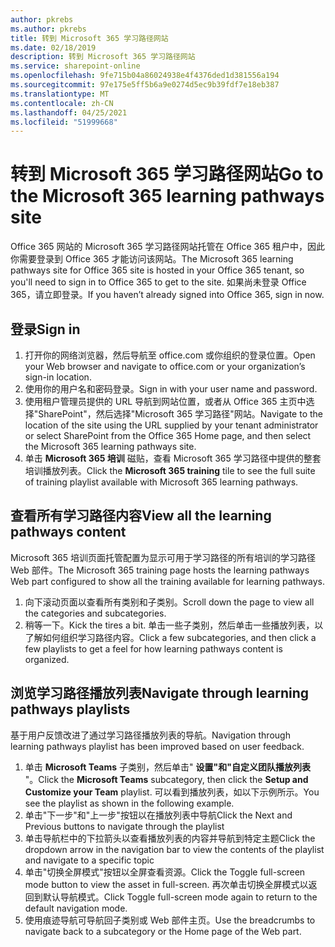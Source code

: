 ```yaml
---
author: pkrebs
ms.author: pkrebs
title: 转到 Microsoft 365 学习路径网站
ms.date: 02/18/2019
description: 转到 Microsoft 365 学习路径网站
ms.service: sharepoint-online
ms.openlocfilehash: 9fe715b04a86024938e4f4376ded1d381556a194
ms.sourcegitcommit: 97e175e5ff5b6a9e0274d5ec9b39fdf7e18eb387
ms.translationtype: MT
ms.contentlocale: zh-CN
ms.lasthandoff: 04/25/2021
ms.locfileid: "51999668"
---
```

# <a name="go-to-the-microsoft-365-learning-pathways-site"></a><span data-ttu-id="a0aaf-103">转到 Microsoft 365 学习路径网站</span><span class="sxs-lookup"><span data-stu-id="a0aaf-103">Go to the Microsoft 365 learning pathways site</span></span>

<span data-ttu-id="a0aaf-104">Office 365 网站的 Microsoft 365 学习路径网站托管在 Office 365 租户中，因此你需要登录到 Office 365 才能访问该网站。</span><span class="sxs-lookup"><span data-stu-id="a0aaf-104">The Microsoft 365 learning pathways site for Office 365 site is hosted in your Office 365 tenant, so you'll need to sign in to Office 365 to get to the site.</span></span> <span data-ttu-id="a0aaf-105">如果尚未登录 Office 365，请立即登录。</span><span class="sxs-lookup"><span data-stu-id="a0aaf-105">If you haven’t already signed into Office 365, sign in now.</span></span> 

## <a name="sign-in"></a><span data-ttu-id="a0aaf-106">登录</span><span class="sxs-lookup"><span data-stu-id="a0aaf-106">Sign in</span></span>  

1.  <span data-ttu-id="a0aaf-107">打开你的网络浏览器，然后导航至 office.com 或你组织的登录位置。</span><span class="sxs-lookup"><span data-stu-id="a0aaf-107">Open your Web browser and navigate to office.com or your organization’s sign-in location.</span></span> 
2.  <span data-ttu-id="a0aaf-108">使用你的用户名和密码登录。</span><span class="sxs-lookup"><span data-stu-id="a0aaf-108">Sign in with your user name and password.</span></span>
3.  <span data-ttu-id="a0aaf-109">使用租户管理员提供的 URL 导航到网站位置，或者从 Office 365 主页中选择"SharePoint"，然后选择"Microsoft 365 学习路径"网站。</span><span class="sxs-lookup"><span data-stu-id="a0aaf-109">Navigate to the location of the site using the URL supplied by your tenant administrator or select SharePoint from the Office 365 Home page, and then select the Microsoft 365 learning pathways site.</span></span> 
5. <span data-ttu-id="a0aaf-110">单击 **Microsoft 365 培训** 磁贴，查看 Microsoft 365 学习路径中提供的整套培训播放列表。</span><span class="sxs-lookup"><span data-stu-id="a0aaf-110">Click the **Microsoft 365 training** tile to see the full suite of training playlist available with Microsoft 365 learning pathways.</span></span> 

## <a name="view-all-the-learning-pathways-content"></a><span data-ttu-id="a0aaf-111">查看所有学习路径内容</span><span class="sxs-lookup"><span data-stu-id="a0aaf-111">View all the learning pathways content</span></span>
<span data-ttu-id="a0aaf-112">Microsoft 365 培训页面托管配置为显示可用于学习路径的所有培训的学习路径 Web 部件。</span><span class="sxs-lookup"><span data-stu-id="a0aaf-112">The Microsoft 365 training page hosts the learning pathways Web part configured to show all the training available for learning pathways.</span></span> 

1. <span data-ttu-id="a0aaf-113">向下滚动页面以查看所有类别和子类别。</span><span class="sxs-lookup"><span data-stu-id="a0aaf-113">Scroll down the page to view all the categories and subcategories.</span></span>
2. <span data-ttu-id="a0aaf-114">稍等一下。</span><span class="sxs-lookup"><span data-stu-id="a0aaf-114">Kick the tires a bit.</span></span> <span data-ttu-id="a0aaf-115">单击一些子类别，然后单击一些播放列表，以了解如何组织学习路径内容。</span><span class="sxs-lookup"><span data-stu-id="a0aaf-115">Click a few subcategories, and then click a few playlists to get a feel for how learning pathways content is organized.</span></span> 

## <a name="navigate-through-learning-pathways-playlists"></a><span data-ttu-id="a0aaf-116">浏览学习路径播放列表</span><span class="sxs-lookup"><span data-stu-id="a0aaf-116">Navigate through learning pathways playlists</span></span>
<span data-ttu-id="a0aaf-117">基于用户反馈改进了通过学习路径播放列表的导航。</span><span class="sxs-lookup"><span data-stu-id="a0aaf-117">Navigation through learning pathways playlist has been improved based on user feedback.</span></span> 

1. <span data-ttu-id="a0aaf-118">单击 **Microsoft Teams** 子类别，然后单击" **设置"和"自定义团队播放列表** "。</span><span class="sxs-lookup"><span data-stu-id="a0aaf-118">Click the **Microsoft Teams** subcategory, then click the **Setup and Customize your Team** playlist.</span></span> <span data-ttu-id="a0aaf-119">可以看到播放列表，如以下示例所示。</span><span class="sxs-lookup"><span data-stu-id="a0aaf-119">You see the playlist as shown in the following example.</span></span>
2. <span data-ttu-id="a0aaf-120">单击"下一步"和"上一步"按钮以在播放列表中导航</span><span class="sxs-lookup"><span data-stu-id="a0aaf-120">Click the Next and Previous buttons to navigate through the playlist</span></span>
3. <span data-ttu-id="a0aaf-121">单击导航栏中的下拉箭头以查看播放列表的内容并导航到特定主题</span><span class="sxs-lookup"><span data-stu-id="a0aaf-121">Click the dropdown arrow in the navigation bar to view the contents of the playlist and navigate to a specific topic</span></span>
4. <span data-ttu-id="a0aaf-122">单击"切换全屏模式"按钮以全屏查看资源。</span><span class="sxs-lookup"><span data-stu-id="a0aaf-122">Click the Toggle full-screen mode button to view the asset in full-screen.</span></span> <span data-ttu-id="a0aaf-123">再次单击切换全屏模式以返回到默认导航模式。</span><span class="sxs-lookup"><span data-stu-id="a0aaf-123">Click Toggle full-screen mode again to return to the default navigation mode.</span></span>
5. <span data-ttu-id="a0aaf-124">使用痕迹导航可导航回子类别或 Web 部件主页。</span><span class="sxs-lookup"><span data-stu-id="a0aaf-124">Use the breadcrumbs to navigate back to a subcategory or the Home page of the Web part.</span></span>  

